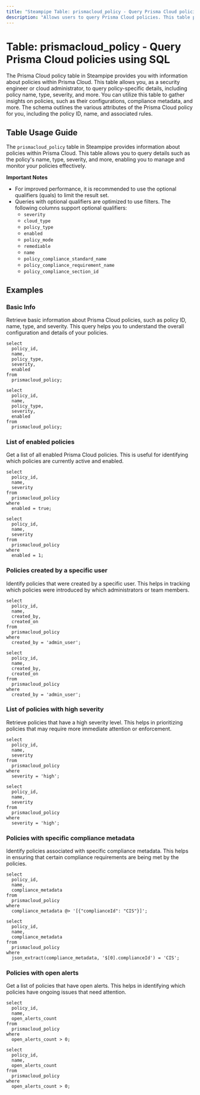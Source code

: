 ```yaml
---
title: "Steampipe Table: prismacloud_policy - Query Prisma Cloud policies using SQL"
description: "Allows users to query Prisma Cloud policies. This table provides information about each policy, including its name, type, severity, and more. It can be used to monitor and manage policies within Prisma Cloud."
---
```


# Table: prismacloud_policy - Query Prisma Cloud policies using SQL

The Prisma Cloud policy table in Steampipe provides you with information about policies within Prisma Cloud. This table allows you, as a security engineer or cloud administrator, to query policy-specific details, including policy name, type, severity, and more. You can utilize this table to gather insights on policies, such as their configurations, compliance metadata, and more. The schema outlines the various attributes of the Prisma Cloud policy for you, including the policy ID, name, and associated rules.

## Table Usage Guide

The `prismacloud_policy` table in Steampipe provides information about policies within Prisma Cloud. This table allows you to query details such as the policy's name, type, severity, and more, enabling you to manage and monitor your policies effectively.

**Important Notes**
- For improved performance, it is recommended to use the optional qualifiers (quals) to limit the result set.
- Queries with optional qualifiers are optimized to use filters. The following columns support optional qualifiers:
  - `severity`
  - `cloud_type`
  - `policy_type`
  - `enabled`
  - `policy_mode`
  - `remediable`
  - `name`
  - `policy_compliance_standard_name`
  - `policy_compliance_requirement_name`
  - `policy_compliance_section_id`

## Examples

### Basic Info
Retrieve basic information about Prisma Cloud policies, such as policy ID, name, type, and severity. This query helps you to understand the overall configuration and details of your policies.

```sql+postgres
select
  policy_id,
  name,
  policy_type,
  severity,
  enabled
from
  prismacloud_policy;
```

```sql+sqlite
select
  policy_id,
  name,
  policy_type,
  severity,
  enabled
from
  prismacloud_policy;
```

### List of enabled policies
Get a list of all enabled Prisma Cloud policies. This is useful for identifying which policies are currently active and enabled.

```sql+postgres
select
  policy_id,
  name,
  severity
from
  prismacloud_policy
where
  enabled = true;
```

```sql+sqlite
select
  policy_id,
  name,
  severity
from
  prismacloud_policy
where
  enabled = 1;
```

### Policies created by a specific user
Identify policies that were created by a specific user. This helps in tracking which policies were introduced by which administrators or team members.

```sql+postgres
select
  policy_id,
  name,
  created_by,
  created_on
from
  prismacloud_policy
where
  created_by = 'admin_user';
```

```sql+sqlite
select
  policy_id,
  name,
  created_by,
  created_on
from
  prismacloud_policy
where
  created_by = 'admin_user';
```

### List of policies with high severity
Retrieve policies that have a high severity level. This helps in prioritizing policies that may require more immediate attention or enforcement.

```sql+postgres
select
  policy_id,
  name,
  severity
from
  prismacloud_policy
where
  severity = 'high';
```

```sql+sqlite
select
  policy_id,
  name,
  severity
from
  prismacloud_policy
where
  severity = 'high';
```

### Policies with specific compliance metadata
Identify policies associated with specific compliance metadata. This helps in ensuring that certain compliance requirements are being met by the policies.

```sql+postgres
select
  policy_id,
  name,
  compliance_metadata
from
  prismacloud_policy
where
  compliance_metadata @> '[{"complianceId": "CIS"}]';
```

```sql+sqlite
select
  policy_id,
  name,
  compliance_metadata
from
  prismacloud_policy
where
  json_extract(compliance_metadata, '$[0].complianceId') = 'CIS';
```

### Policies with open alerts
Get a list of policies that have open alerts. This helps in identifying which policies have ongoing issues that need attention.

```sql+postgres
select
  policy_id,
  name,
  open_alerts_count
from
  prismacloud_policy
where
  open_alerts_count > 0;
```

```sql+sqlite
select
  policy_id,
  name,
  open_alerts_count
from
  prismacloud_policy
where
  open_alerts_count > 0;
```
